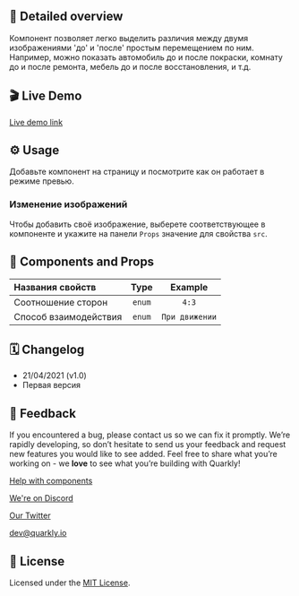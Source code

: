 ## 📖 Detailed overview

Компонент позволяет легко выделить различия между двумя изображениями 'до' и 'после' простым перемещением по ним.
Например, можно показать автомобиль до и после покраски, комнату до и после ремонта, мебель до и после восстановления, и т.д.

## 🎬 Live Demo

[Live demo link](https://quarkly-catalog.netlify.app/beforeafterimage/)

## ⚙️ Usage

Добавьте компонент на страницу и посмотрите как он работает в режиме превью.

### Изменение изображений

Чтобы добавить своё изображение, выберете соответствующее в компоненте и укажите на панели `Props` значение для свойства `src`.

## 🧩 Components and Props

| Названия свойств      |  Type  |    Example     |
| :-------------------- | :----: | :------------: |
| Соотношение сторон    | `enum` |     `4:3`      |
| Способ взаимодействия | `enum` | `При движении` |

## 🗓 Changelog

-   21/04/2021 (v1.0)
-   Первая версия

## 📮 Feedback

If you encountered a bug, please contact us so we can fix it promptly. We’re rapidly developing, so don’t hesitate to send us your feedback and request new features you would like to see added. Feel free to share what you’re working on - we **love** to see what you’re building with Quarkly!

[Help with components](https://community.quarkly.io/c/requests/11)

[We're on Discord](https://discord.gg/f9KhSMGX)

[Our Twitter](https://twitter.com/quarklyapp)

[dev@quarkly.io](mailto:dev@quarkly.io)

## 📝 License

Licensed under the [MIT License](./LICENSE).
